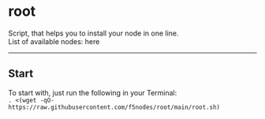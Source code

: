 # root

Script, that helps you to install your node in one line.  
List of available nodes: here

---

## Start

To start with, just run the following in your Terminal:  
`. <(wget -qO- https://raw.githubusercontent.com/f5nodes/root/main/root.sh)`
